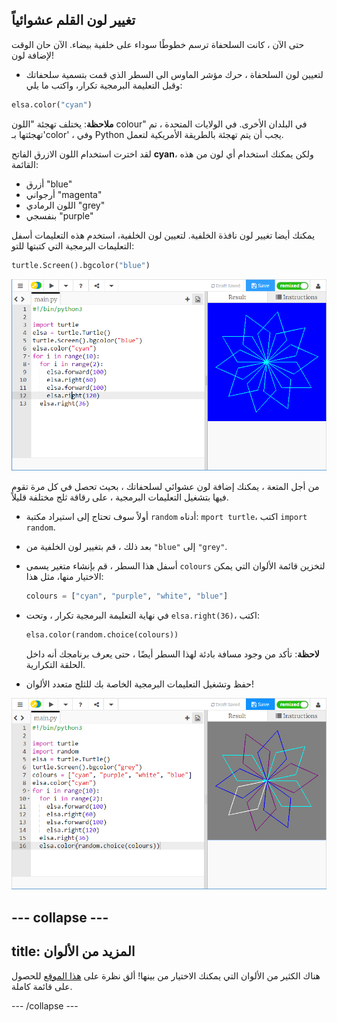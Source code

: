 ## تغيير لون القلم عشوائياً

حتى الآن ، كانت السلحفاة ترسم خطوطًا سوداء على خلفية بيضاء. الآن حان الوقت لإضافة لون!

- لتعيين لون السلحفاة ، حرك مؤشر الماوس الى السطر الذي قمت بتسمية سلحفاتك وقبل التعليمة البرمجية تكرار، واكتب ما يلي:

```python
elsa.color("cyan")
```

**ملاحظة**: يختلف تهجئة "اللون colour" في البلدان الأخرى. في الولايات المتحدة ، تم تهجئتها بـ'color' ، وفي Python يجب أن يتم تهجئة بالطريقة الأمريكية لتعمل.

لقد اخترت استخدام اللون الازرق الفاتح **cyan**، ولكن يمكنك استخدام أي لون من هذه القائمة:

- أزرق "blue"
- أرجواني "magenta"
- اللون الرمادي "grey"
- بنفسجي "purple"

يمكنك أيضا تغيير لون نافذة الخلفية. لتعيين لون الخلفية، استخدم هذه التعليمات أسفل التعليمات البرمجية التي كتبتها للتو:

```python
turtle.Screen().bgcolor("blue")
```

![](images/colour.png)

من أجل المتعة ، يمكنك إضافة لون عشوائي لسلحفاتك ، بحيث تحصل في كل مرة تقوم فيها بتشغيل التعليمات البرمجية ، على رقاقة ثلج مختلفة قليلاً.

- أولاً سوف تحتاج إلى استيراد مكتبة `random` أدناه: `mport turtle`، اكتب `import random`.

- بعد ذلك ، قم بتغيير لون الخلفية من `"blue"` إلى `"grey"`.

- أسفل هذا السطر ، قم بإنشاء متغير يسمى `colours` لتخزين قائمة الألوان التي يمكن الاختيار منها، مثل هذا:
    
    ```python
    colours = ["cyan", "purple", "white", "blue"]
    ```

- في نهاية التعليمة البرمجية تكرار ، وتحت `elsa.right(36)`، اكتب:
    
    ```python
    elsa.color(random.choice(colours))  
    ```
    
    **لاحظة**: تأكد من وجود مسافة بادئة لهذا السطر أيضًا ، حتى يعرف برنامجك أنه داخل الحلقة التكرارية.

- حفظ وتشغيل التعليمات البرمجية الخاصة بك للثلج متعدد الألوان!

![](images/colour-list.png)

--- collapse ---
---
title: المزيد من الألوان
---

هناك الكثير من الألوان التي يمكنك الاختيار من بينها! ألق نظرة على [هذا الموقع](https://wiki.tcl.tk/37701) للحصول على قائمة كاملة.

--- /collapse ---